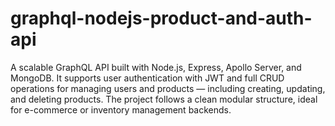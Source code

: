 # graphql-nodejs-product-and-auth-api
A scalable GraphQL API built with Node.js, Express, Apollo Server, and MongoDB. It supports user authentication with JWT and full CRUD operations for managing users and products — including creating, updating, and deleting products. The project follows a clean modular structure, ideal for e-commerce or inventory management backends.
